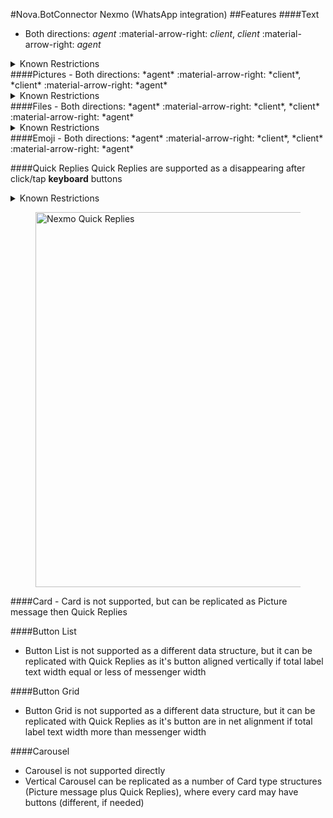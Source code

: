 #Nova.BotConnector Nexmo (WhatsApp integration)
##Features
####Text
- Both directions: *agent* :material-arrow-right: *client*, *client* :material-arrow-right: *agent*

<details><summary>Known Restrictions</summary>
<p>
```
• Text character limit: 65,536 (counting the spaces)
```
</p>
</details>
####Pictures
- Both directions: *agent* :material-arrow-right: *client*, *client* :material-arrow-right: *agent*

<details><summary>Known Restrictions</summary>
<p>
```
• Picture (and all other media) size limit up to 16 MB
```
</p>
</details>
####Files
- Both directions: *agent* :material-arrow-right: *client*, *client* :material-arrow-right: *agent*

<details><summary>Known Restrictions</summary>
<p>
```
• File size limit up to 100 MB
• Video (and all other media) size limit up to 16 MB
```
</p>
</details>
####Emoji
- Both directions: *agent* :material-arrow-right: *client*, *client* :material-arrow-right: *agent*

####Quick Replies
Quick Replies are supported as a disappearing after click/tap **keyboard** buttons
<details><summary>Known Restrictions</summary>
<p>
```
• Type: Custom Template
• Message templates are created in the WhatsApp Manager, which is part of your WhatsApp Account in the Facebook Business Manager
• Template needs to be approved by Facebook
• Maximum 3 buttons
• Maximum header length 60 characters 
• Maximum message length 1,024 characters
• Maximum label length (button text) up to 20 characters
```
</p>
</details>
<figure> <img src="/novadocs/components/botconnector/examples/NexmoConnectorQuickReplies.png" title="Nexmo Quick Replies" width="600" height"500"> </a> </figure>
####Card
- Card is not supported, but can be replicated as Picture message then Quick Replies

####Button List
- Button List is not supported as a different data structure, but it can be replicated with Quick Replies as it's button aligned vertically if total label text width equal or less of messenger width

####Button Grid
- Button Grid is not supported as a different data structure, but it can be replicated with Quick Replies as it's button are in net alignment if total label text width more than messenger width 

####Carousel
- Carousel is not supported directly
- Vertical Carousel can be replicated as a number of Card type structures (Picture message plus Quick Replies), where every card may have buttons (different, if needed)